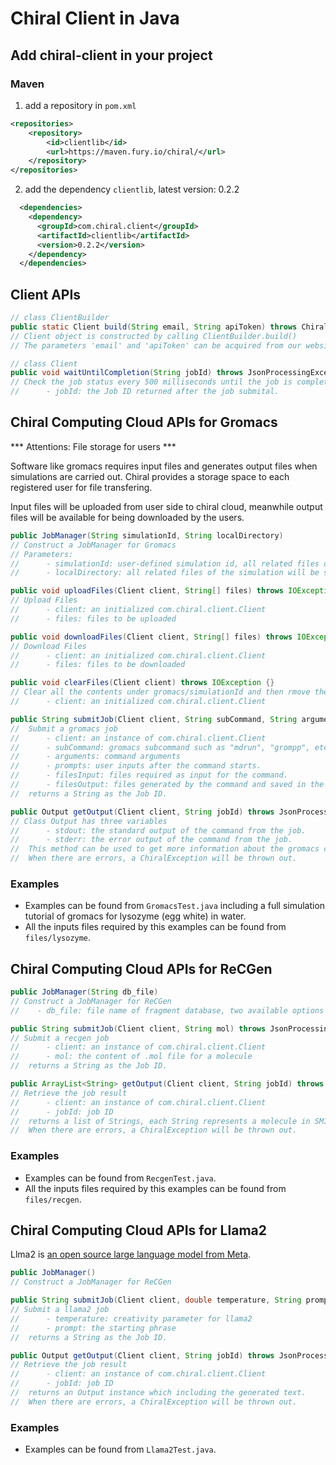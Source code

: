 # Chiral Client in Java

## Add chiral-client in your project 

### Maven

1. add a repository in ```pom.xml```
```xml
<repositories>
    <repository>
        <id>clientlib</id>
        <url>https://maven.fury.io/chiral/</url>
    </repository>
</repositories>
```

2. add the dependency ```clientlib```, latest version: 0.2.2
```xml
  <dependencies>
    <dependency>
      <groupId>com.chiral.client</groupId>
      <artifactId>clientlib</artifactId>
      <version>0.2.2</version>
    </dependency>
  </dependencies>
```

## Client APIs 

```java
// class ClientBuilder
public static Client build(String email, String apiToken) throws ChiralException
// Client object is constructed by calling ClientBuilder.build()
// The parameters 'email' and 'apiToken' can be acquired from our website "cloud.chiral.one" after registration.

// class Client
public void waitUntilCompletion(String jobId) throws JsonProcessingException, InterruptedException 
// Check the job status every 500 milliseconds until the job is completed
//      - jobId: the Job ID returned after the job submital.

```

## Chiral Computing Cloud APIs for Gromacs

*** Attentions: File storage for users ***

Software like gromacs requires input files and generates output files when simulations are carried out. Chiral provides a storage space to each registered user for file transfering.

Input files will be uploaded from user side to chiral cloud, meanwhile output files will be available for being downloaded by the users.

```java
public JobManager(String simulationId, String localDirectory)
// Construct a JobManager for Gromacs
// Parameters:
//      - simulationId: user-defined simulation id, all related files of the simulation with this ID will be saved under "gromacs/simulationId" in the file storage space in cloud. 
//      - localDirectory: all related files of the simulation will be saved under this directory locally.

public void uploadFiles(Client client, String[] files) throws IOException {}
// Upload Files
//      - client: an initialized com.chiral.client.Client
//      - files: files to be uploaded

public void downloadFiles(Client client, String[] files) throws IOException {}
// Download Files
//      - client: an initialized com.chiral.client.Client
//      - files: files to be downloaded 

public void clearFiles(Client client) throws IOException {}
// Clear all the contents under gromacs/simulationId and then rmove the empty directory "gromacs/simulationId"
//      - client: an initialized com.chiral.client.Client

public String submitJob(Client client, String subCommand, String arguments, String prompts, String[] filesInput, String[] filesOutput) throws JsonProcessingException {}
//  Submit a gromacs job
//      - client: an instance of com.chiral.client.Client
//      - subCommand: gromacs subcommand such as "mdrun", "grompp", etc.
//      - arguments: command arguments
//      - prompts: user inputs after the command starts.
//      - filesInput: files required as input for the command.  
//      - filesOutput: files generated by the command and saved in the storage space. files not listed will be discarded. 
//  returns a String as the Job ID.

public Output getOutput(Client client, String jobId) throws JsonProcessingException, ChiralException
// Class Output has three variables
//      - stdout: the standard output of the command from the job.
//      - stderr: the error output of the command from the job.
//  This method can be used to get more information about the gromacs command execution. For example, if the job is not successfully completed, users can retrieve useful information from Output.stderr to identify the root cause of failure. 
//  When there are errors, a ChiralException will be thrown out.
```

### Examples
- Examples can be found from ```GromacsTest.java``` including a full simulation tutorial of gromacs for lysozyme (egg white) in water.
- All the inputs files required by this examples can be found from ```files/lysozyme```.


## Chiral Computing Cloud APIs for ReCGen 

```java
public JobManager(String db_file)
// Construct a JobManager for ReCGen 
//    - db_file: file name of fragment database, two available options are "DrugBank_M.db" and "kegg_drug220912.db"

public String submitJob(Client client, String mol) throws JsonProcessingException
// Submit a recgen job
//      - client: an instance of com.chiral.client.Client
//      - mol: the content of .mol file for a molecule
//  returns a String as the Job ID.

public ArrayList<String> getOutput(Client client, String jobId) throws JsonProcessingException, JsonMappingException, ChiralException
// Retrieve the job result 
//      - client: an instance of com.chiral.client.Client
//      - jobId: job ID
//  returns a list of Strings, each String represents a molecule in SMILES.
//  When there are errors, a ChiralException will be thrown out.
```

### Examples
- Examples can be found from ```RecgenTest.java```. 
- All the inputs files required by this examples can be found from ```files/recgen```.


## Chiral Computing Cloud APIs for Llama2 

Llma2 is [an open source large language model from Meta](https://about.fb.com/news/2023/07/llama-2/).

```java
public JobManager()
// Construct a JobManager for ReCGen 

public String submitJob(Client client, double temperature, String prompt) throws JsonProcessingException
// Submit a llama2 job
//      - temperature: creativity parameter for llama2
//      - prompt: the starting phrase 
//  returns a String as the Job ID.

public Output getOutput(Client client, String jobId) throws JsonProcessingException, ChiralException
// Retrieve the job result
//      - client: an instance of com.chiral.client.Client
//      - jobId: job ID
//  returns an Output instance which including the generated text.
//  When there are errors, a ChiralException will be thrown out.
```

### Examples
- Examples can be found from ```Llama2Test.java```. 